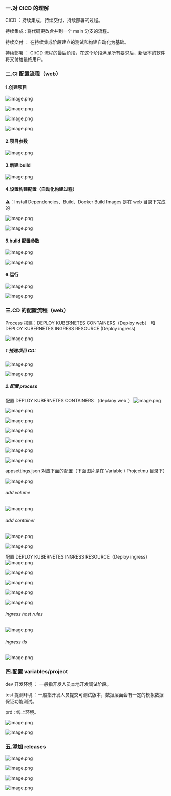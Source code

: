 ### 一.对 CICD 的理解

CICD ：持续集成，持续交付，持续部署的过程。

持续集成 : 将代码更改合并到一个 main 分支的流程。

持续交付 ： 在持续集成阶段建立的测试和构建自动化为基础。

持续部署 ： CI/CD 流程的最后阶段，在这个阶段满足所有要求后，新版本的软件将交付给最终用户。

### 二.CI 配置流程（web）

#### 1.创建项目

![image.png](https://upload-images.jianshu.io/upload_images/29487578-08253b2581423951.png?imageMogr2/auto-orient/strip%7CimageView2/2/w/1240)

![image.png](https://upload-images.jianshu.io/upload_images/29487578-b06819b832f7b5e1.png?imageMogr2/auto-orient/strip%7CimageView2/2/w/1240)

![image.png](https://upload-images.jianshu.io/upload_images/29487578-f030ed00e960c52c.png?imageMogr2/auto-orient/strip%7CimageView2/2/w/1240)

![image.png](https://upload-images.jianshu.io/upload_images/29487578-c005fd2996f36251.png?imageMogr2/auto-orient/strip%7CimageView2/2/w/1240)

#### 2.项目参数

![image.png](https://upload-images.jianshu.io/upload_images/29487578-31f324b12466a819.png?imageMogr2/auto-orient/strip%7CimageView2/2/w/1240)

#### 3.新建 build

![image.png](https://upload-images.jianshu.io/upload_images/29487578-93d236c365a59988.png?imageMogr2/auto-orient/strip%7CimageView2/2/w/1240)

#### 4.设置构建配置（自动化构建过程）

⚠️：Install Dependencies、Build、Docker Build Images 是在 web 目录下完成的

![image.png](https://upload-images.jianshu.io/upload_images/29487578-2a2fc40f56271a0f.png?imageMogr2/auto-orient/strip%7CimageView2/2/w/1240)

![image.png](https://upload-images.jianshu.io/upload_images/29487578-6a41e4f9a7d0952a.png?imageMogr2/auto-orient/strip%7CimageView2/2/w/1240)

#### 5.build 配置参数

![image.png](https://upload-images.jianshu.io/upload_images/29487578-63ec20dd5558c48a.png?imageMogr2/auto-orient/strip%7CimageView2/2/w/1240)

![image.png](https://upload-images.jianshu.io/upload_images/29487578-75164653a06ab099.png?imageMogr2/auto-orient/strip%7CimageView2/2/w/1240)

#### 6.运行

![image.png](https://upload-images.jianshu.io/upload_images/29487578-b9989cd6bb1cfa4d.png?imageMogr2/auto-orient/strip%7CimageView2/2/w/1240)

![image.png](https://upload-images.jianshu.io/upload_images/29487578-4773adafc37493ad.png?imageMogr2/auto-orient/strip%7CimageView2/2/w/1240)

### 三.CD 的配置流程（web）

Process 搭建：DEPLOY KUBERNETES CONTAINERS（Deploy web）
和 DEPLOY KUBERNETES INGRESS RESOURCE (Deploy ingress)

![image.png](https://upload-images.jianshu.io/upload_images/29487578-b1b45f9128f60e16.png?imageMogr2/auto-orient/strip%7CimageView2/2/w/1240)

##### 1.搭建项目 CD:

![image.png](https://upload-images.jianshu.io/upload_images/29487578-26743aa97981b893.png?imageMogr2/auto-orient/strip%7CimageView2/2/w/1240)

![image.png](https://upload-images.jianshu.io/upload_images/29487578-82a7fefff4042969.png?imageMogr2/auto-orient/strip%7CimageView2/2/w/1240)

##### 2.配置 process

配置 DEPLOY KUBERNETES CONTAINERS （deplaoy web ）
![image.png](https://upload-images.jianshu.io/upload_images/29487578-098e569b89b10881.png?imageMogr2/auto-orient/strip%7CimageView2/2/w/1240)

![image.png](https://upload-images.jianshu.io/upload_images/29487578-1c3c0431880d2c19.png?imageMogr2/auto-orient/strip%7CimageView2/2/w/1240)

![image.png](https://upload-images.jianshu.io/upload_images/29487578-abc49cc293ba80e1.png?imageMogr2/auto-orient/strip%7CimageView2/2/w/1240)

![image.png](https://upload-images.jianshu.io/upload_images/29487578-29e8b520e08af4bb.png?imageMogr2/auto-orient/strip%7CimageView2/2/w/1240)

![image.png](https://upload-images.jianshu.io/upload_images/29487578-a32aed1cf96af3b6.png?imageMogr2/auto-orient/strip%7CimageView2/2/w/1240)

![image.png](https://upload-images.jianshu.io/upload_images/29487578-9bcf1d377622391e.png?imageMogr2/auto-orient/strip%7CimageView2/2/w/1240)

![image.png](https://upload-images.jianshu.io/upload_images/29487578-1dbb0754041fbecd.png?imageMogr2/auto-orient/strip%7CimageView2/2/w/1240)

appsettings.json 对应下面的配置（下面图片是在 Variable / Projectmu 目录下）

![image.png](https://upload-images.jianshu.io/upload_images/29487578-a80ac8325b6be1b2.png?imageMogr2/auto-orient/strip%7CimageView2/2/w/1240)

###### add volume

![image.png](https://upload-images.jianshu.io/upload_images/29487578-b587b714001c89e7.png?imageMogr2/auto-orient/strip%7CimageView2/2/w/1240)

###### add container

![image.png](https://upload-images.jianshu.io/upload_images/29487578-12c8462e6230d7e7.png?imageMogr2/auto-orient/strip%7CimageView2/2/w/1240)

![image.png](https://upload-images.jianshu.io/upload_images/29487578-0c411af1ead47a40.png?imageMogr2/auto-orient/strip%7CimageView2/2/w/1240)

配置 DEPLOY KUBERNETES INGRESS RESOURCE（Deploy ingress）
![image.png](https://upload-images.jianshu.io/upload_images/29487578-343a0a26b9516e8e.png?imageMogr2/auto-orient/strip%7CimageView2/2/w/1240)

![image.png](https://upload-images.jianshu.io/upload_images/29487578-a1e34a26eb7037c0.png?imageMogr2/auto-orient/strip%7CimageView2/2/w/1240)

![image.png](https://upload-images.jianshu.io/upload_images/29487578-d4c05520e84e9399.png?imageMogr2/auto-orient/strip%7CimageView2/2/w/1240)

![image.png](https://upload-images.jianshu.io/upload_images/29487578-a47731baf633d720.png?imageMogr2/auto-orient/strip%7CimageView2/2/w/1240)

![image.png](https://upload-images.jianshu.io/upload_images/29487578-2bdb6c1f9e9ec46e.png?imageMogr2/auto-orient/strip%7CimageView2/2/w/1240)

###### ingress host rules

![image.png](https://upload-images.jianshu.io/upload_images/29487578-ed9bec23f2eefcfa.png?imageMogr2/auto-orient/strip%7CimageView2/2/w/1240)

###### ingress tls

![image.png](https://upload-images.jianshu.io/upload_images/29487578-eaf9d5c0ebba5e69.png?imageMogr2/auto-orient/strip%7CimageView2/2/w/1240)

### 四.配置 variables/project

dev 开发环境 ： 一般指开发人员本地开发调试阶段。

test 提测环境 ：一般指开发人员提交可测试版本，数据层面会有一定的模拟数据保证功能测试。

prd : 线上环境。

![image.png](https://upload-images.jianshu.io/upload_images/29487578-fcc2cc927fcb1c3a.png?imageMogr2/auto-orient/strip%7CimageView2/2/w/1240)

![image.png](https://upload-images.jianshu.io/upload_images/29487578-47bde3b9626da721.png?imageMogr2/auto-orient/strip%7CimageView2/2/w/1240)

### 五.添加 releases

![image.png](https://upload-images.jianshu.io/upload_images/29487578-c8c4afdee8d1bacd.png?imageMogr2/auto-orient/strip%7CimageView2/2/w/1240)

![image.png](https://upload-images.jianshu.io/upload_images/29487578-dbcb08c3415f2e70.png?imageMogr2/auto-orient/strip%7CimageView2/2/w/1240)

![image.png](https://upload-images.jianshu.io/upload_images/29487578-550d9f19acc42c51.png?imageMogr2/auto-orient/strip%7CimageView2/2/w/1240)

![image.png](https://upload-images.jianshu.io/upload_images/29487578-ca77dcb29c960907.png?imageMogr2/auto-orient/strip%7CimageView2/2/w/1240)
